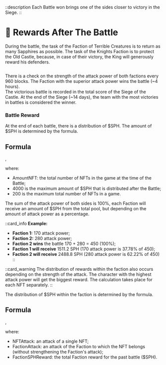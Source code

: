 ::description
Each Battle won brings one of the sides closer to victory in the Siege.
::

# 💎 Rewards After The Battle

During the battle, the task of the Faction of Terrible Creatures is to return as many Sapphires as possible. 
The task of the Knights Faction is to protect the Old Castle, because, in case of their victory, the King 
will generously reward his defenders.

<figure><img src="/assets/docs/.gitbook/assets/rewards_after_the_battle.png" alt=""><figcaption></figcaption></figure>

There is a check on the strength of the attack power of both factions every 960 blocks. The Faction with 
the superior attack power wins the battle (~4 hours).\
The victorious battle is recorded in the total score of the Siege of the Castle. At the end of the 
Siege (~14 days), the team with the most victories in battles is considered the winner.

### Battle Reward

At the end of each battle, there is a distribution of $SPH. The amount of $SPH is determined by the formula.

## Formula

<MathComponent :mathExpression="'RewardSPH=4000*(StakedNFTsAmount/200)'" /></MathComponent>,

where:
* AmountNFT: the total number of NFTs in the game at the time of the Battle;
* 4000 is the maximum amount of $SPH that is distributed after the Battle;
* 200 is the maximum total number of NFTs in a game.

The sum of the attack power of both sides is 100%, each Faction will receive an amount of $SPH from the 
total pool, but depending on the amount of attack power as a percentage.

::card_info
**Example:** 
* **Faction 1:** 170 attack power;
* **Faction 2:** 280 attack power;
* **Faction 2 wins** the battle 170 + 280 = 450 (100%);
* **Faction 1 will receive** 1511.2 SPH (170 attack power is 37.78% of 450);
* **Faction 2 will receive** 2488.8 SPH (280 attack power is 62.22% of 450)
::

::card_warning
The distribution of rewards within the faction also occurs depending on the strength of the attack. The 
character with the highest attack power will get the biggest reward. The calculation takes place for 
each NFT separately.
::

The distribution of $SPH within the faction is determined by the formula.

## Formula

<MathComponent :mathExpression="'RewardForNFT = NFTAttack/FactionAttack*FactionSPHReward'" /></MathComponent>,

where:
* NFTAttack: an attack of a single NFT;
* FactionAttack: an attack of the Faction to which the NFT belongs (without strengthening the Faction's 
attack);
* FactionSPHReward: the total Faction reward for the past battle ($SPH).
